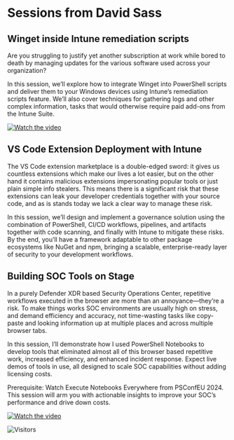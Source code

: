 # Sessions from David Sass

## Winget inside Intune remediation scripts

Are you struggling to justify yet another subscription at work while bored to death by managing updates for the various software used across your organization?

In this session, we’ll explore how to integrate Winget into PowerShell scripts and deliver them to your Windows devices using Intune’s remediation scripts feature. We’ll also cover techniques for gathering logs and other complex information, tasks that would otherwise require paid add-ons from the Intune Suite.

[![Watch the video](https://img.youtube.com/vi/tfhU2-J47UA/hqdefault.jpg)](https://www.youtube.com/embed/tfhU2-J47UA)

## VS Code Extension Deployment with Intune

The VS Code extension marketplace is a double-edged sword: it gives us countless extensions which make our lives a lot easier, but on the other hand it contains malicious extensions impersonating popular tools or just plain simple info stealers. This means there is a significant risk that these extensions can leak your developer credentials together with your source code, and as is stands today we lack a clear way to manage these risk.

In this session, we’ll design and implement a governance solution using the combination of PowerShell, CI/CD workflows, pipelines, and artifacts together with code scanning, and finally with Intune to mitigate these risks. By the end, you’ll have a framework adaptable to other package ecosystems like NuGet and npm, bringing a scalable, enterprise-ready layer of security to your development workflows.

## Building SOC Tools on Stage

In a purely Defender XDR based Security Operations Center, repetitive workflows executed in the browser are more than an annoyance—they’re a risk. To make things works SOC environments are usually high on stress, and demand efficiency and accuracy, not time-wasting tasks like copy-paste and looking information up at multiple places and across multiple browser tabs.

In this session, I’ll demonstrate how I used PowerShell Notebooks to develop tools that eliminated almost all of this browser based repetitive work, increased efficiency, and enhanced incident response. Expect live demos of tools in use, all designed to scale SOC capabilities without adding licensing costs.

Prerequisite: Watch Execute Notebooks Everywhere from PSConfEU 2024. This session will arm you with actionable insights to improve your SOC’s performance and drive down costs.

[![Watch the video](https://img.youtube.com/vi/cbUktoR8z8A/hqdefault.jpg)](https://www.youtube.com/embed/cbUktoR8z8A)

![Visitors](https://api.visitorbadge.io/api/visitors?path=https%3A%2F%2Fgithub.com%2Fpsconfeu%2F2025%2FDavidSass%2Freadme.md&countColor=%23263759)
